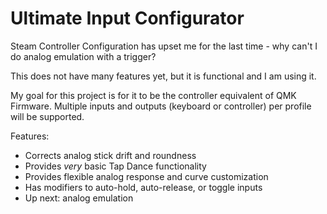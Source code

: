# Ultimate Input Configurator
Steam Controller Configuration has upset me for the last time - why can't I do analog emulation with a trigger?

This does not have many features yet, but it is functional and I am using it.

My goal for this project is for it to be the controller equivalent of QMK Firmware. Multiple inputs and outputs (keyboard or controller) per profile will be supported.

Features:  
* Corrects analog stick drift and roundness
* Provides *very* basic Tap Dance functionality
* Provides flexible analog response and curve customization
* Has modifiers to auto-hold, auto-release, or toggle inputs
* Up next: analog emulation
